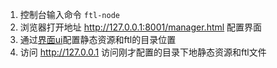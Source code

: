 1. 控制台输入命令 `ftl-node`
2. 浏览器打开地址 http://127.0.0.1:8001/manager.html 配置界面
3. 通过[界面ui](advance/ui.md)配置静态资源和ftl的目录位置
4. 访问 http://127.0.0.1 访问刚才配置的目录下地静态资源和ftl文件
